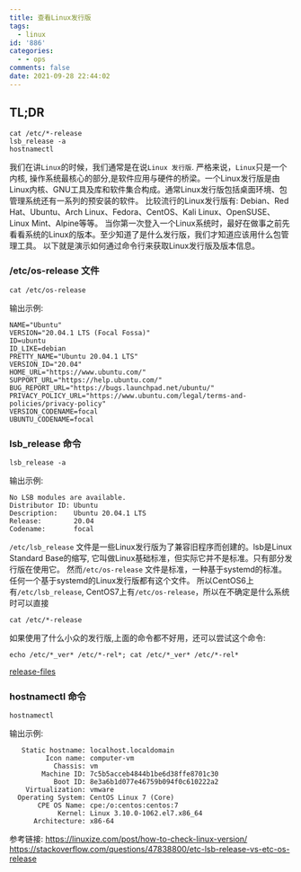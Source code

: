 ```yaml
---
title: 查看Linux发行版
tags:
  - linux
id: '886'
categories:
  - - ops
comments: false
date: 2021-09-28 22:44:02
---
```


## TL;DR

```Shell
cat /etc/*-release
lsb_release -a
hostnamectl
```

我们在讲`Linux`的时候，我们通常是在说`Linux 发行版`. 严格来说，`Linux`只是一个内核, 操作系统最核心的部分,是软件应用与硬件的桥梁。一个Linux发行版是由Linux内核、GNU工具及库和软件集合构成。通常Linux发行版包括桌面环境、包管理系统还有一系列的预安装的软件。 比较流行的Linux发行版有: Debian、Red Hat、Ubuntu、Arch Linux、Fedora、CentOS、Kali Linux、OpenSUSE、Linux Mint、Alpine等等。 当你第一次登入一个Linux系统时，最好在做事之前先看看系统的Linux的版本。至少知道了是什么发行版，我们才知道应该用什么包管理工具。 以下就是演示如何通过命令行来获取Linux发行版及版本信息。

### /etc/os-release 文件

```Shell
cat /etc/os-release
```

输出示例:

```
NAME="Ubuntu"
VERSION="20.04.1 LTS (Focal Fossa)"
ID=ubuntu
ID_LIKE=debian
PRETTY_NAME="Ubuntu 20.04.1 LTS"
VERSION_ID="20.04"
HOME_URL="https://www.ubuntu.com/"
SUPPORT_URL="https://help.ubuntu.com/"
BUG_REPORT_URL="https://bugs.launchpad.net/ubuntu/"
PRIVACY_POLICY_URL="https://www.ubuntu.com/legal/terms-and-policies/privacy-policy"
VERSION_CODENAME=focal
UBUNTU_CODENAME=focal
```

### lsb\_release 命令

```Shell
lsb_release -a
```

输出示例:

```
No LSB modules are available.
Distributor ID: Ubuntu
Description:    Ubuntu 20.04.1 LTS
Release:        20.04
Codename:       focal
```

`/etc/lsb_release` 文件是一些Linux发行版为了兼容旧程序而创建的。lsb是Linux Standard Base的缩写, 它叫做Linux基础标准，但实际它并不是标准。只有部分发行版在使用它。 然而`/etc/os-release` 文件是标准，一种基于systemd的标准。任何一个基于systemd的Linux发行版都有这个文件。 所以CentOS6上有`/etc/lsb_release`, CentOS7上有`/etc/os-release`，所以在不确定是什么系统时可以直接

```Shell
cat /etc/*-release
```

如果使用了什么小众的发行版,上面的命令都不好用，还可以尝试这个命令:

```Shell
echo /etc/*_ver* /etc/*-rel*; cat /etc/*_ver* /etc/*-rel*
```

[release-files](http://linuxmafia.com/faq/Admin/release-files.html)

### hostnamectl 命令

```Shell
hostnamectl
```

输出示例:

```
   Static hostname: localhost.localdomain
         Icon name: computer-vm
           Chassis: vm
        Machine ID: 7c5b5acceb4844b1be6d38ffe8701c30
           Boot ID: 8e3a6b1d077e46759b094f0c610222a2
    Virtualization: vmware
  Operating System: CentOS Linux 7 (Core)
       CPE OS Name: cpe:/o:centos:centos:7
            Kernel: Linux 3.10.0-1062.el7.x86_64
      Architecture: x86-64
```

参考链接: https://linuxize.com/post/how-to-check-linux-version/ https://stackoverflow.com/questions/47838800/etc-lsb-release-vs-etc-os-release